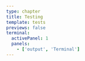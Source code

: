 ```yaml
---
type: chapter
title: Testing
template: tests
previews: false
terminal:
  activePanel: 1
  panels:
    - ['output', 'Terminal']
---
```

